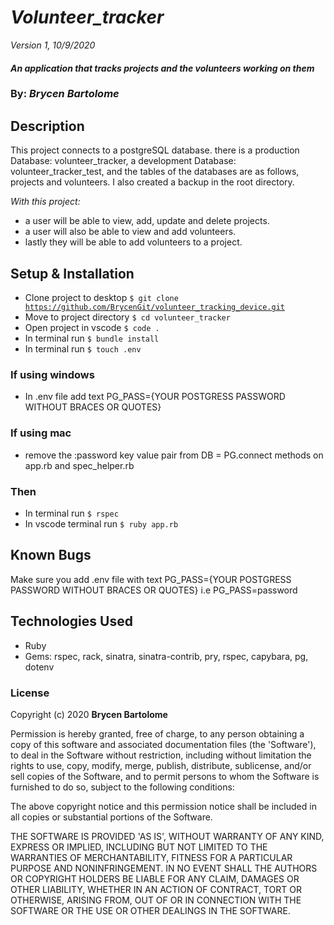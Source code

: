# _Volunteer_tracker_

_Version 1, 10/9/2020_

#### _An application that tracks projects and the volunteers working on them_

### By: _**Brycen Bartolome**_

## Description

This project connects to a postgreSQL database. there is a production Database: volunteer_tracker, a development Database: volunteer_tracker_test, and the tables of the databases are as follows, projects and volunteers. I also created a backup in the root directory.

_With this project:_

- a user will be able to view, add, update and delete projects.
- a user will also be able to view and add volunteers.
- lastly they will be able to add volunteers to a project.

## Setup & Installation

- Clone project to desktop <code>\$ git clone https://github.com/BrycenGit/volunteer_tracking_device.git</code>
- Move to project directory <code>\$ cd volunteer_tracker</code>
- Open project in vscode <code>\$ code .</code>
- In terminal run <code>\$ bundle install</code>
- In terminal run <code>\$ touch .env</code>

### If using windows

- In .env file add text PG_PASS={YOUR POSTGRESS PASSWORD WITHOUT BRACES OR QUOTES}

### If using mac

- remove the :password key value pair from DB = PG.connect methods on app.rb and spec_helper.rb

### Then

- In terminal run <code>\$ rspec</code>
- In vscode terminal run <code>\$ ruby app.rb</code>

## Known Bugs

Make sure you add .env file with text PG_PASS={YOUR POSTGRESS PASSWORD WITHOUT BRACES OR QUOTES}
i.e PG_PASS=password

## Technologies Used

- Ruby
- Gems: rspec, rack, sinatra, sinatra-contrib, pry, rspec, capybara, pg, dotenv

### License

Copyright (c) 2020 **Brycen Bartolome**

Permission is hereby granted, free of charge, to any person obtaining a copy of this software and associated documentation files (the 'Software'), to deal in the Software without restriction, including without limitation the rights to use, copy, modify, merge, publish, distribute, sublicense, and/or sell copies of the Software, and to permit persons to whom the Software is furnished to do so, subject to the following conditions:

The above copyright notice and this permission notice shall be included in all copies or substantial portions of the Software.

THE SOFTWARE IS PROVIDED 'AS IS', WITHOUT WARRANTY OF ANY KIND, EXPRESS OR IMPLIED, INCLUDING BUT NOT LIMITED TO THE WARRANTIES OF MERCHANTABILITY, FITNESS FOR A PARTICULAR PURPOSE AND NONINFRINGEMENT. IN NO EVENT SHALL THE AUTHORS OR COPYRIGHT HOLDERS BE LIABLE FOR ANY CLAIM, DAMAGES OR OTHER LIABILITY, WHETHER IN AN ACTION OF CONTRACT, TORT OR OTHERWISE, ARISING FROM, OUT OF OR IN CONNECTION WITH THE SOFTWARE OR THE USE OR OTHER DEALINGS IN THE SOFTWARE.
